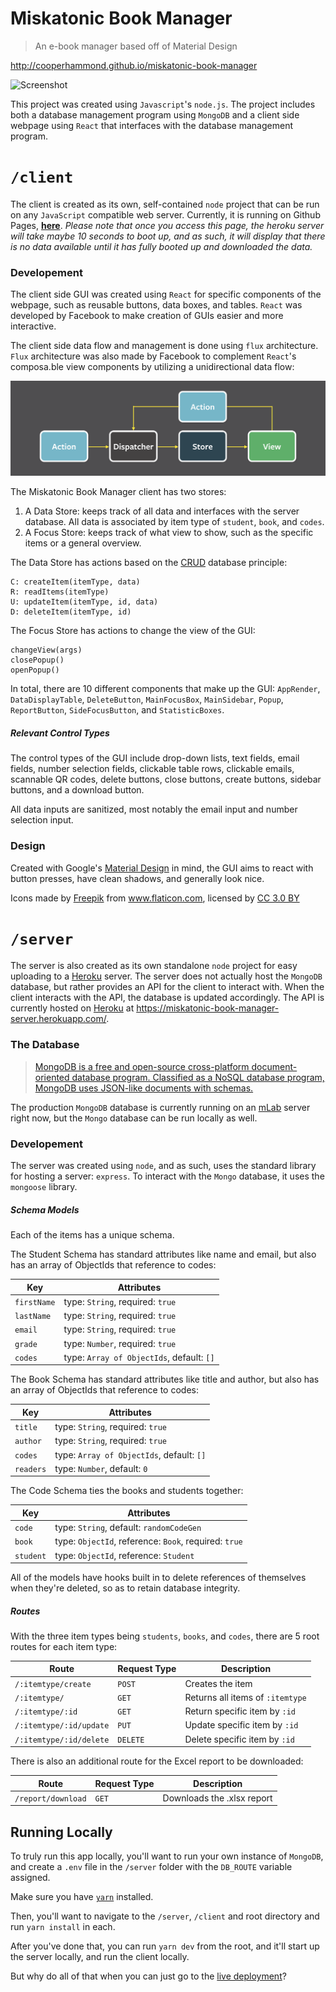 # Miskatonic Book Manager 

> An e-book manager based off of Material Design

http://cooperhammond.github.io/miskatonic-book-manager

![Screenshot](https://i.imgur.com/i8558gi.png)

This project was created using `Javascript`'s `node.js`. The project includes both a database management program using `MongoDB` and a client side webpage using `React` that interfaces with the database management program.


# `/client`

The client is created as its own, self-contained `node` project that can be run on any `JavaScript` compatible web server. Currently, it is running on Github Pages, **[here](https://cooperhammond.github.io/miskatonic-book-manager/)**. *Please note that once you access this page, the heroku server will take maybe 10 seconds to boot up, and as such, it will display that there is no data available until it has fully booted up and downloaded the data.*

### Developement

The client side GUI was created using `React` for specific components of the webpage, such as reusable buttons, data boxes, and tables. `React` was developed by Facebook to make creation of GUIs easier and more interactive.

The client side data flow and management is done using `flux` architecture. `Flux` architecture was also made by Facebook to complement `React`'s composa.ble view components by utilizing a unidirectional data flow:

![Flux Data Flow](https://raw.githubusercontent.com/facebook/flux/master/examples/flux-concepts/flux-simple-f8-diagram-with-client-action-1300w.png)

The Miskatonic Book Manager client has two stores:
1. A Data Store: keeps track of all data and interfaces with the server database. All data is associated by item type of `student`, `book`, and `codes`.
2. A Focus Store: keeps track of what view to show, such as the specific items or a general overview. 

The Data Store has actions based on the [CRUD](https://en.wikipedia.org/wiki/Create,_read,_update_and_delete) database principle:

```
C: createItem(itemType, data)
R: readItems(itemType)
U: updateItem(itemType, id, data)
D: deleteItem(itemType, id)
```

The Focus Store has actions to change the view of the GUI:

```
changeView(args)
closePopup()
openPopup()
```

In total, there are 10 different components that make up the GUI: `AppRender`, `DataDisplayTable`, `DeleteButton`, `MainFocusBox`, `MainSidebar`, `Popup`, `ReportButton`, `SideFocusButton`, and `StatisticBoxes`.

##### Relevant Control Types

The control types of the GUI include drop-down lists, text fields, email fields, number selection fields, clickable table rows, clickable emails, scannable QR codes, delete buttons, close buttons, create buttons, sidebar buttons, and a download button.

All data inputs are sanitized, most notably the email input and number selection input.

### Design

Created with Google's [Material Design](https://material.io/) in mind, the GUI aims to react with button presses, have clean shadows, and generally look nice.

<div>Icons made by <a href="https://www.freepik.com/" title="Freepik">Freepik</a> from <a href="https://www.flaticon.com/" title="Flaticon">www.flaticon.com</a>, licensed by <a href="http://creativecommons.org/licenses/by/3.0/" title="Creative Commons BY 3.0" target="_blank">CC 3.0 BY</a></div>


# `/server`

The server is also created as its own standalone `node` project for easy uploading to a [Heroku](https://miskatonic-book-manager-server.herokuapp.com/) server. The server does not actually host the `MongoDB` database, but rather provides an API for the client to interact with. When the client interacts with the API, the database is updated accordingly. The API is currently hosted on [Heroku](https://miskatonic-book-manager-server.herokuapp.com/) at https://miskatonic-book-manager-server.herokuapp.com/.

### The Database

> [MongoDB is a free and open-source cross-platform document-oriented database program. Classified as a NoSQL database program, MongoDB uses JSON-like documents with schemas.](https://en.wikipedia.org/wiki/MongoDB)

The production `MongoDB` database is currently running on an [mLab](https://mlab.com/) server right now, but the `Mongo` database can be run locally as well.

### Developement

The server was created using `node`, and as such, uses the standard library for hosting a server: `express`. To interact with the `Mongo` database, it uses the `mongoose` library. 

##### Schema Models

Each of the items has a unique schema.

The Student Schema has standard attributes like name and email, but also has an array of ObjectIds that reference to codes:

| Key         | Attributes |
|-------------|------------|
| `firstName` | type: `String`, required: `true` |
| `lastName`  | type: `String`, required: `true` |
| `email`     | type: `String`, required: `true` |
| `grade`     | type: `Number`, required: `true` |
| `codes`     | type: `Array of ObjectIds`, default: `[]` |

The Book Schema has standard attributes like title and author, but also has an array of ObjectIds that reference to codes:

| Key     | Attributes |
|-----------|------------|
| `title`   | type: `String`, required: `true` |
| `author`  | type: `String`, required: `true` |
| `codes`   | type: `Array of ObjectIds`, default: `[]` |
| `readers` | type: `Number`, default: `0` |

The Code Schema ties the books and students together:

| Key       | Attributes |
|-----------|------------|
| `code`    | type: `String`, default: `randomCodeGen` |
| `book`    | type: `ObjectId`, reference: `Book`, required: `true` |
| `student` | type: `ObjectId`, reference: `Student` |

All of the models have hooks built in to delete references of themselves when they're deleted, so as to retain database integrity.

##### Routes

With the three item types being `students`, `books`, and `codes`, there are 5 root routes for each item type:

|         Route         | Request Type | Description |
|-----------------------|--------------|-------------|
|`/:itemtype/create`    | `POST`       | Creates the item |
|`/:itemtype/`          | `GET`        | Returns all items of `:itemtype` |
|`/:itemtype/:id`       | `GET`        | Return specific item by `:id` |
|`/:itemtype/:id/update`| `PUT`        | Update specific item by `:id` |
|`/:itemtype/:id/delete`| `DELETE`     | Delete specific item by `:id` |

There is also an additional route for the Excel report to be downloaded:

|        Route      | Request Type | Description |
|-------------------|--------------|-------------|
|`/report/download` | `GET`        | Downloads the .xlsx report |

## Running Locally

To truly run this app locally, you'll want to run your own instance of `MongoDB`, and create a `.env` file in the `/server` folder with the `DB_ROUTE` variable assigned.

Make sure you have [`yarn`](https://yarnpkg.com/) installed.

Then, you'll want to navigate to the `/server`, `/client` and root directory and run `yarn install` in each. 

After you've done that, you can run `yarn dev` from the root, and it'll start up the server locally, and run the client locally.

But why do all of that when you can just go to the [live deployment](http://cooperhammond.github.io/miskatonic-book-manager)?
